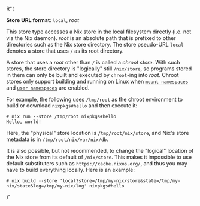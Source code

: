 R"(

**Store URL format**: `local`, *root*

This store type accesses a Nix store in the local filesystem directly
(i.e. not via the Nix daemon). *root* is an absolute path that is
prefixed to other directories such as the Nix store directory. The
store pseudo-URL `local` denotes a store that uses `/` as its root
directory.

A store that uses a *root* other than `/` is called a *chroot
store*. With such stores, the store directory is "logically" still
`/nix/store`, so programs stored in them can only be built and
executed by `chroot`-ing into *root*. Chroot stores only support
building and running on Linux when [`mount namespaces`](https://man7.org/linux/man-pages/man7/mount_namespaces.7.html) and [`user namespaces`](https://man7.org/linux/man-pages/man7/user_namespaces.7.html) are
enabled.

For example, the following uses `/tmp/root` as the chroot environment
to build or download `nixpkgs#hello` and then execute it:

```console
# nix run --store /tmp/root nixpkgs#hello
Hello, world!
```

Here, the "physical" store location is `/tmp/root/nix/store`, and
Nix's store metadata is in `/tmp/root/nix/var/nix/db`.

It is also possible, but not recommended, to change the "logical"
location of the Nix store from its default of `/nix/store`. This makes
it impossible to use default substituters such as
`https://cache.nixos.org/`, and thus you may have to build everything
locally. Here is an example:

```console
# nix build --store 'local?store=/tmp/my-nix/store&state=/tmp/my-nix/state&log=/tmp/my-nix/log' nixpkgs#hello
```

)"
